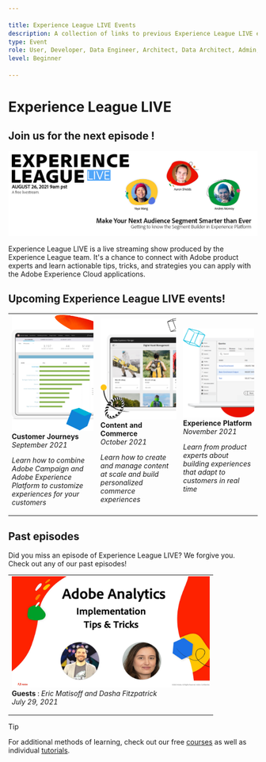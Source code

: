 ```yaml
---

title: Experience League LIVE Events
description: A collection of links to previous Experience League LIVE events
type: Event
role: User, Developer, Data Engineer, Architect, Data Architect, Admin, Leader
level: Beginner

---
```


# Experience League LIVE

## Join us for the next episode !

<a href="https://www.youtube.com/watch?v=rogVKsTFbWk"><img alt="clicking will direct you to the YouTube lobby for Experience League Live" src="assets/1440x492.png" /></a>

Experience League LIVE is a live streaming show produced by the Experience League team.  It's a chance to connect with Adobe product experts and learn actionable tips, tricks, and strategies you can apply with the Adobe Experience Cloud applications.


## Upcoming Experience League LIVE events!

<table>
<tr>
  <td>
      <img alt="Content Services" src="./assets/journeys.png" />
     <div>
          <strong>Customer Journeys</strong>
     </div>
     <div>
          <em>September 2021</em>
     </div>
    <p>
    <em>Learn how to combine Adobe Campaign and Adobe Experience Platform to customize experiences for your customers</em>
    <p>
  </td>
  <td>
      <img alt="Content Services" src="./assets/content.png" />
     <div>
          <strong>Content and Commerce</strong>
     <div>
          <em>October 2021</em>
     </div>
     </div>
    <p>
    <em>Learn how to create and manage content at scale and build personalized commerce experiences</em>
    <p>
  </td>
  <td>
      <img alt="Content Services" src="./assets/platform.png" />
     <div>
          <strong>Experience Platform</strong>
     </div>
     <div>
          <em>November 2021</em>
     </div>    
    <p>
    <em>Learn from product experts about building experiences that adapt to customers in real time</em>
    <p>
  </td>
</tr>
</table>


## Past episodes

Did you miss an episode of Experience League LIVE? We forgive you. Check out any of our past episodes!

<table>
<tr>
  
  <td>
    <a href="https://video.tv.adobe.com/v/335921/?quality=12&learn=on">
      <img height=225 width=400 alt="Experience League LIVE" src="assets/exl-live-after2.jpg" />
    </a>
     <div>
          <strong>Guests</strong> : <i>Eric Matisoff and Dasha Fitzpatrick</i>
     </div>
     <div>
          <em>July 29, 2021</em>
     </div>    
    <p>
    <em></em>
    <p>
  </td>
</tr>
</table>

>[!TIP]
>
>For additional methods of learning, check out our free [courses](https://experienceleague.adobe.com/#dashboard/learning) as well as individual [tutorials](https://experienceleague.adobe.com/docs/home-tutorials.html). 

